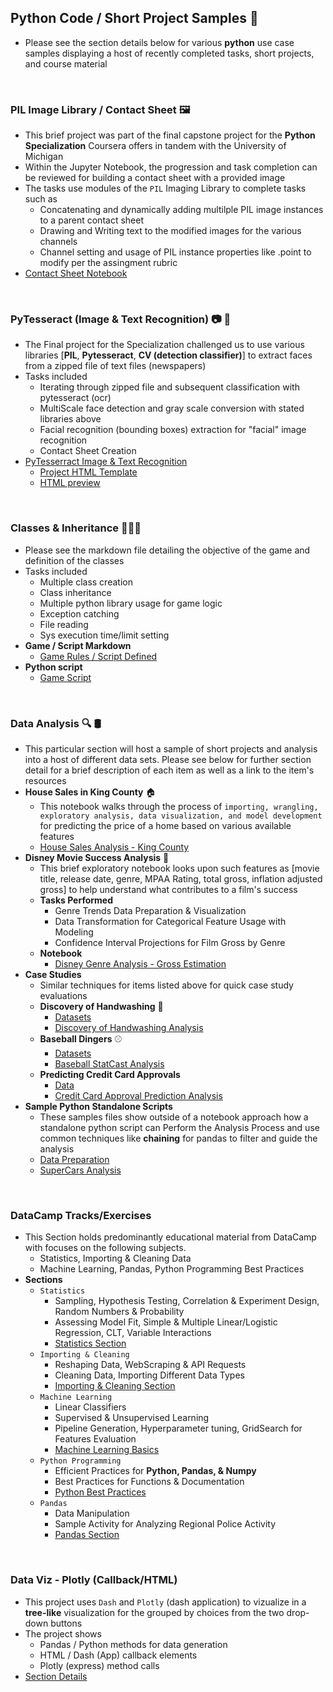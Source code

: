 ## Python Code / Short Project Samples 🐍
* Please see the section details below for various **python** use case samples displaying a host of recently completed tasks, short projects, and course material 

<br>

### **PIL Image Library / Contact Sheet** 🖼️
* This brief project was part of the final capstone project for the **Python Specialization** Coursera offers in tandem with the University of Michigan
* Within the Jupyter Notebook, the progression and task completion can be reviewed for building a contact sheet with a provided image
* The tasks use modules of the `PIL` Imaging Library to complete tasks such as 
    * Concatenating and dynamically adding multilple PIL image instances to a parent contact sheet
    * Drawing and Writing text to the modified images for the various channels
    * Channel setting and usage of PIL instance properties like .point to modify per the assingment rubric
* [Contact Sheet Notebook](/PyImaging/Contact%20Sheet%20-%20PIL.ipynb)

<br>

### **PyTesseract (Image & Text Recognition)** 📷 📰
* The Final project for the Specialization  challenged us to use various libraries [**PIL**, **Pytesseract**, **CV (detection classifier)**] to extract faces from a zipped file of text files (newspapers)
* Tasks included 
    * Iterating through zipped file and subsequent classification with pytesseract (ocr)
    * MultiScale face detection and gray scale conversion with stated libraries above
    * Facial recognition (bounding boxes) extraction for "facial" image recognition 
    * Contact Sheet Creation 
* [PyTesserract Image & Text Recognition](/Pytesseract/PyTesseract_Final_Mich3_Project.ipynb)
    - [Project HTML Template](/Pytesseract/PyTesseractProject.html)
    - [HTML preview](https://htmlpreview.github.io/?https://github.com/craigtrupp/Python_Samples/blob/main/Pytesseract/PyTesseractProject.html)

<br>

### **Classes & Inheritance** 👨‍👧‍👦
* Please see the markdown file detailing the objective of the game and definition of the classes
* Tasks included
    * Multiple class creation
    * Class inheritance
    * Multiple python library usage for game logic
    * Exception catching
    * File reading
    * Sys execution time/limit setting
* **Game / Script Markdown** 
    - [Game Rules / Script Defined](/Class_Inheritance/Wheel_Of_Python.md)
* **Python script** 
    - [Game Script](/Class_Inheritance/WOP.py)

<br>

### **Data Analysis** 🔍 🛢️
* This particular section will host a sample of short projects and analysis into a host of different data sets. Please see below for further section detail for a brief description of each item as well as a link to the item's resources
* **House Sales in King County** 🏠
    - This notebook walks through the process of `importing, wrangling, exploratory analysis, data visualization, and model development` for predicting the price of a home based on various available features
    - [House Sales Analysis - King County](/Data%20Analysis/Notebooks/House_Sales_in_King_County.ipynb)
* **Disney Movie Success Analysis** 🎥
    - This brief exploratory notebook looks upon such features as [movie title, release date, genre, MPAA Rating, total gross, inflation adjusted gross] to help understand what contributes to a film's success
    - **Tasks Performed**
        - Genre Trends Data Preparation & Visualization
        - Data Transformation for Categorical Feature Usage with Modeling
        - Confidence Interval Projections for Film Gross by Genre
    - **Notebook**
        - [Disney Genre Analysis - Gross Estimation](/Data%20Analysis/Notebooks/Disney_Regression_CI.ipynb)
* **Case Studies**
    - Similar techniques for items listed above for quick case study evaluations 
    - **Discovery of Handwashing** 🚰
        - [Datasets](/Data%20Analysis/CaseStudies/Dr._Semmelweis_and_the_Discovery_of_Handwashing/datasets)
        - [Discovery of Handwashing Analysis](/Data%20Analysis/CaseStudies/Dr._Semmelweis_and_the_Discovery_of_Handwashing/notebook.ipynb)
    - **Baseball Dingers** ⚾
        - [Datasets](/Data%20Analysis/CaseStudies/Judge_Giancarlo_Dingers/datasets)
        - [Baseball StatCast Analysis](/Data%20Analysis/CaseStudies/Judge_Giancarlo_Dingers/notebook.ipynb)
    - **Predicting Credit Card Approvals**
        - [Data](/Data%20Analysis/CaseStudies/Predicting%20Credit%20Card%20Approvals/cc_approvals.data)
        - [Credit Card Approval Prediction Analysis](/Data%20Analysis/CaseStudies/Predicting%20Credit%20Card%20Approvals/notebook.ipynb)
* **Sample Python Standalone Scripts**
    - These samples files show outside of a notebook approach how a standalone python script can Perform the Analysis Process and use common techniques like **chaining** for pandas to filter and guide the analysis
    - [Data Preparation](/Data%20Analysis/Python_Files/1_data-preparation_supercar-data.py)
    - [SuperCars Analysis](/Data%20Analysis/Python_Files/supercars-analysis.py)


<br>

### **DataCamp Tracks/Exercises**
* This Section holds predominantly educational material from DataCamp with focuses on the following subjects.
    - Statistics, Importing & Cleaning Data
    - Machine Learning, Pandas, Python Programming Best Practices
* **Sections**
    - `Statistics`
        * Sampling, Hypothesis Testing, Correlation & Experiment Design, Random Numbers & Probability
        * Assessing Model Fit, Simple & Multiple Linear/Logistic Regression, CLT, Variable Interactions
        * [Statistics Section](/DataCamp/Statistics/Stats%20Refresher)
    - `Importing & Cleaning`
        * Reshaping Data, WebScraping & API Requests
        * Cleaning Data, Importing Different Data Types
        * [Importing & Cleaning Section](/DataCamp/Importing_Cleaning)
    - `Machine Learning`
        * Linear Classifiers
        * Supervised & Unsupervised Learning
        * Pipeline Generation, Hyperparameter tuning, GridSearch for Features Evaluation
        * [Machine Learning Basics](/DataCamp/Machine_Learning)
    - `Python Programming`
        * Efficient Practices for **Python, Pandas, & Numpy**
        * Best Practices for Functions & Documentation
        * [Python Best Practices](/DataCamp/Python_Programming)
    - `Pandas`
        * Data Manipulation
        * Sample Activity for Analyzing Regional Police Activity
        * [Pandas Section](/DataCamp/Pandas)

<br>

### **Data Viz - Plotly (Callback/HTML)**
* This project uses `Dash` and `Plotly` (dash application) to vizualize in a **tree-like** visualization for the grouped by choices from the two drop-down buttons
* The project shows 
    * Pandas / Python methods for data generation
    * HTML / Dash (App) callback elements
    * Plotly (express) method calls
* [Section Details](/Plotly_Viz)




